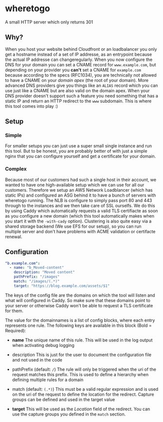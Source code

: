 # wheretogo

A small HTTP server which only returns 301


## Why?
When you host your website behind Cloudfront or an loadbalancer you only get a hostname instead of a set of IP
addresse, as an entrypoint because the actual IP addresse can changeregularly. When you now configure the DNS for your
domain you can set a CNAME record for `www.example.com`, but depending on your provider you **can't** set a CNAME for
`example.com` because according to the specs (RFC1034), you are technically not allowed to have a CNAME on your *domain
apex* (the root of your domain). More advanced DNS providers give you things like an `ALIAS` record which you can use
just like a CNAME but are also valid on the domain apex. 
When your DNS provider doesn't support such a feature you need something that has a static IP and return an HTTP
redirect to the `www` subdomain. This is where this tool comes into play :)

## Setup

### Simple
For smaller setups you can just use a super small single instance and run this tool. But to be honest, you are probably
better of with just a simple nginx that you can configure yourself and get a certificate for your domain.

### Complex
Because most of our customers had such a single host in their account, we wanted to have one high-available setup which
we can use for all our customers. Therefore we setup an AWS Network Loadblancer (which has static IPs) and configured
an ASG behind it to have a bunch of servers with wheretogo running. The NLB is configure to simply pass port 80 and 443
through to the instances and we then take care of SSL ourselfs. We do this by using Caddy which automatically requests
a valid TLS certifiacte as soon as you configure a new domain (which this tool automatically makes when you start it
with the `-with-cady` option). Clustering is also quite easy via a shared storage backend (We use EFS for our setup),
so you can run multiple server and don't have problems with ACME validation or certifacte renewal.

## Configuration
```yaml
"b.example.com":
  - name: "b_Moved-content"
    description: "Moved content"
    pathPrefix: "/images"
    match: "/images/(.*)"
    target: "https://blog.example.com/assets/$1"
```

The keys of the config file are the domains on which the tool will listen and what will configured in Caddy. So make
sure that these domains point to your server or otherwise Caddy won't be able to request a TLS certificate for them.

The value for the domainnames is a list of config blocks, where each entry represents one rule. The following keys are
available in this block (Bold = Required):

* **name**
  The unique name of this rule. This will be used in the log output when activating debug logging

* description
  This is just for the user to document the configuration file and not used in the code

* pathPrefix (default: `/`)
  The rule will only be triggered when the uri of the request matches this prefix. This is used to define a hierarchy
  when defining multiple rules for a domain

* match (default: `(.*)`)
  This must be a valid regular expression and is used on the uri of the request to define the location for the
  redirect. Capture groups can be defined and used in the target value

* **target**
  This will be used as the *Location* field of the redirect. You can use the capture groups you defined in the `match`
  section.
